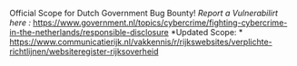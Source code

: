 Official Scope for Dutch Government Bug Bounty!
*Report a Vulnerabilirt here :* https://www.government.nl/topics/cybercrime/fighting-cybercrime-in-the-netherlands/responsible-disclosure
*Updated Scope: *
https://www.communicatierijk.nl/vakkennis/r/rijkswebsites/verplichte-richtlijnen/websiteregister-rijksoverheid
